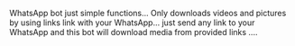 WhatsApp bot 
just simple functions...
Only downloads videos and pictures by using links 
link with your WhatsApp...
just send any link to your WhatsApp and this bot will download media from provided links ....
